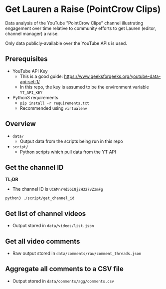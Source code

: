 # Get Lauren a Raise (PointCrow Clips)

Data analysis of the YouTube "PointCrow Clips" channel illustrating
engagement over time relative to community efforts to get Lauren
(editor, channel manager) a raise.

Only data publicly-available over the YouTube APIs is used. 

## Prerequisites

- YouTube API Key
  + This is a good guide: https://www.geeksforgeeks.org/youtube-data-api-set-1/
  + In this repo, the key is assumed to be the environment variable `YT_API_KEY`
- Python3 requirements
  + `pip install -r requirements.txt`
  + Recommended using `virtualenv`

## Overview

- `data/`
  + Output data from the scripts being run in this repo
- `script/`
  + Python scripts which pull data from the YT API

## Get the channel ID

**TL;DR**
+ The channel ID is `UC6MnY4d56I8j2H327vZzmFg`

```
python3 ./script/get_channel_id
```

## Get list of channel videos

- Output stored in `data/videos/list.json`

## Get all video comments

- Raw output stored in `data/comments/raw/comment_threads.json`

## Aggregate all comments to a CSV file

- Output stored in `data/comments/agg/comments.csv`
